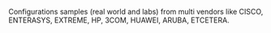 Configurations samples (real world and labs) from multi vendors like CISCO, ENTERASYS, EXTREME, HP, 3COM, HUAWEI, ARUBA, ETCETERA.
